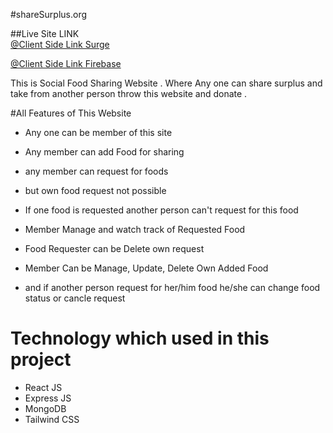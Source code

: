 #shareSurplus.org

##Live Site LINK <br/>
 [@Client Side Link Surge ](https://sharesurplus.surge.sh/)
<br/>
 
 [@Client Side Link Firebase  ](https://sharesurplus.surge.sh/)

 This is Social Food Sharing Website . Where Any one can share surplus and take from another person throw this website and donate . 

#All Features of This Website 
- Any one can be member of this site
- Any member can add Food for sharing
- any member can request for foods
- but own food request not possible
- If one food is requested another person can't request for this food 

- Member Manage and watch track of Requested Food
- Food Requester can be Delete own request

- Member Can be Manage, Update, Delete Own Added Food
- and if another person request for her/him food he/she can change food status or cancle request

# Technology which used in this project
 - React JS
 - Express JS
 - MongoDB
 - Tailwind CSS
